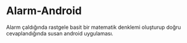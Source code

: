 # Alarm-Android
Alarm çaldığında rastgele basit bir matematik denklemi oluşturup doğru cevaplandığında susan android uygulaması.
